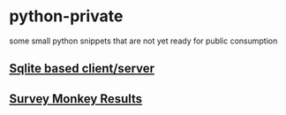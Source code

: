 # python-private
some small python snippets that are not yet ready for public consumption
## [Sqlite based client/server](carhire)
## [Survey Monkey Results](survey-monkey)
